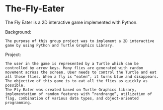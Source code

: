 # The-Fly-Eater
The Fly Eater is a 2D interactive game implemented with Python. 


Background:

    The purpose of this group project was to implement a 2D interactive game by using Python and Turtle Graphics Library. 
    
Project:

    The user in the game is represented by a Turtle which can be controlled by arrow keys. Many flies are generated with random movement across the screen. User needs to control the Turtle and eat all those flies. When a fly is “eaten”, it turns blue and disappears. The objective of this game is to eat all the flies as quickly as possible. 
    The Fly Eater was created based on Turtle Graphics library, implementation of random features with “randrange”, utilization of flag, combination of various data types, and object-oriented programming. 
